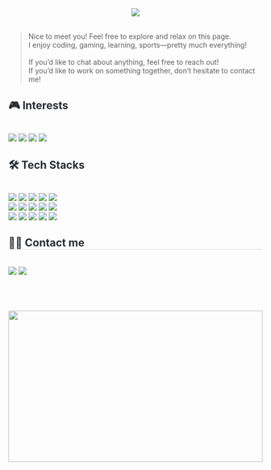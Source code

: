 <div align= "center">
    <img src="https://capsule-render.vercel.app/api?type=waving&color=auto&height=120&text=Hello%20World!%20NiceKim%20Here!&animation=&fontColor=000000&fontSize=50" />
</div>

<br>
<blockquote>
    Nice to meet you! Feel free to explore and relax on this page.<br>
    I enjoy coding, gaming, learning, sports—pretty much everything! <br><br>
    If you’d like to chat about anything, feel free to reach out! <br>
    If you’d like to work on something together, don’t hesitate to contact me!
</blockquote>

<div>
    <h2 style="border-bottom: 1 px solid #d8dee4; color: #282d33;"> 🎮 Interests </h2> <br> 
    <div style="margin: ; text-align: left;" "text-align: left;"> 
        <img src="https://img.shields.io/badge/Unity-000000?style=for-the-badge&logo=Unity&logoColor=white">
        <img src="https://img.shields.io/badge/android-3DDC84?style=for-the-badge&logo=android&logoColor=white">
        <img src="https://img.shields.io/badge/netflix-E50914?style=for-the-badge&logo=netflix&logoColor=white">
        <img src="https://img.shields.io/badge/steam-000000?style=for-the-badge&logo=steam&logoColor=white">
    </div>
    <div style="text-align: left;">
        <h2 style="border-bottom: 1 px solid #d8dee4; color: #282d33;"> 🛠️ Tech Stacks </h2> <br> 
        <div style="margin: ; text-align: left;" "text-align: left;"> 
          <img src="https://img.shields.io/badge/Amazon S3-569A31?style=for-the-badge&logo=Amazon S3&logoColor=white">
          <img src="https://img.shields.io/badge/Express-000000?style=for-the-badge&logo=Express&logoColor=white">
          <img src="https://img.shields.io/badge/Git-F05032?style=for-the-badge&logo=Git&logoColor=white">
          <img src="https://img.shields.io/badge/Figma-F24E1E?style=for-the-badge&logo=Figma&logoColor=white">
          <img src="https://img.shields.io/badge/Github-181717?style=for-the-badge&logo=Github&logoColor=white">
          <br/><img src="https://img.shields.io/badge/Linux-FCC624?style=for-the-badge&logo=Linux&logoColor=white">
          <img src="https://img.shields.io/badge/Java-007396?style=for-the-badge&logo=Java&logoColor=white">
          <img src="https://img.shields.io/badge/Javascript-F7DF1E?style=for-the-badge&logo=Javascript&logoColor=white">
          <img src="https://img.shields.io/badge/MongoDB-47A248?style=for-the-badge&logo=MongoDB&logoColor=white">
          <img src="https://img.shields.io/badge/MySQL-4479A1?style=for-the-badge&logo=MySQL&logoColor=white">
          <br/><img src="https://img.shields.io/badge/Node.js-339933?style=for-the-badge&logo=Node.js&logoColor=white">
          <img src="https://img.shields.io/badge/Python-3776AB?style=for-the-badge&logo=Python&logoColor=white">
          <img src="https://img.shields.io/badge/Tensorflow-FF6F00?style=for-the-badge&logo=Tensorflow&logoColor=white">
          <img src="https://img.shields.io/badge/Bootstrap-7952B3?style=for-the-badge&logo=Bootstrap&logoColor=white">
          <img src="https://img.shields.io/badge/Docker-2496ED?style=for-the-badge&logo=Docker&logoColor=white">
          <br/>
        </div>
    </div>
    <div style="text-align: left;">
    <h2 style="border-bottom: 1px solid #d8dee4; color: #282d33;"> 🧑‍💻 Contact me </h2> <br> 
       <div style="text-align: left;"> <a href=mailto:96nicekim@gmail.com> <img src="https://img.shields.io/badge/Gmail-EA4335?style=for-the-badge&logo=Gmail&logoColor=white&link=mailto:96nicekim@gmail.com"></a>
         <a href="https://www.linkedin.com/in/jowoon-kim-424943119/"><img src="https://img.shields.io/badge/LinkedIn-0077B5?style=for-the-badge&logo=linkedin&logoColor=white"> </a>
          </div>  <br> <br> <br> <br>
    </div>
    <div> <img src="https://github.com/user-attachments/assets/e155b556-4efd-4b47-99bf-f7d4014f53e1" width="100%" height="300"/> </div>

</div>

